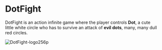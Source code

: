 # DotFight
DotFight is an action infinite game where the player controls **Dot**, a cute little white circle who has to survive an attack of **evil dots**, many, many dull red circles.

![DotFight-logo256p](https://user-images.githubusercontent.com/63713811/166318393-67b99b13-ca9d-4543-ab7f-2d7cfaebf94b.png)
